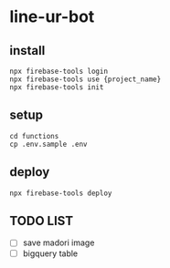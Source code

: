 # line-ur-bot

## install
```
npx firebase-tools login
npx firebase-tools use {project_name}
npx firebase-tools init
```

## setup
```
cd functions
cp .env.sample .env
```

## deploy
```
npx firebase-tools deploy
```

## TODO LIST
- [ ] save madori image
- [ ] bigquery table
